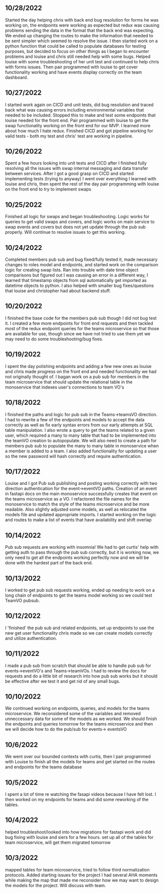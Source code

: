 ## 10/28/2022
Started the day helping chris with back end bug resolution for forms he was working on, the endpoints were working as expected but redux was causing problems sending the data in the format that the back end was expecting. We ended up changing the routes to make the information that needed to be sent simpler which seemed to resolve the issue. I then started work on a python function that could be called to populate databases for testing purposes, but decided to focus on other things as I began to encounter problems and louise and chris still needed help with some bugs. Helped louise with some troubleshooting of her unit test and continued to help chris with forms issues. Then pair programmed with louise to get cover functionality working and have events display correctly on the team dashboard. 

## 10/27/2022
I started work again on CICD and unit tests, did bug resolution and traced back what was causing errors including environmental variables that needed to be included. Stopped this to make and test some endpoints that louise needed for the front end. Pair programmed with louise to get the swap functionality working on the front end for our MVP. I learned more about how much I hate redux. Finished CICD and got pipeline working for valid tests - both my test and chris' test are working in pipeline.

## 10/26/2022
Spent a few hours looking into unit tests and CICD after I finished fully resolving all the issues with swap internal messaging and data transfer between services. After I got a good grasp on CICD and started implementing tests (trying to anyway) I went over everything I learned with louise and chris, then spent the rest of the day pair programming with louise on the front end to try to implement swaps

## 10/25/2022
Finished all logic for swaps and began troubleshooting. Logic works for queries to get valid swaps and covers, and logic works on main service to swap events and covers but does not yet update through the pub sub properly. Will continue to resolve issues to get this working.

## 10/24/2022
Completed members pub sub and bug fixed/fully tested it, made necessary changes to roles model and endpoints, and started work on the comparison logic for creating swap lists. Ran into trouble with date time object comparisons but figured out I was causing an error in a different way, I learned that timestamp objects from sql automatically get imported as datetime objects to python. I also helped with smaller bug fixes/questions that louise and christopher had about backend stuff.

## 10/20/2022
I finished the base code for the members pub sub though I did not bug test it. I created a few more endpoints for front end requests and then tackled most of the redux endpoint queries for the teams microservice so that those are available for use, though since we have not tried to use them yet we may need to do some troubleshooting/bug fixes.

## 10/19/2022
I spent the day polishing endpoints and adding a few new ones as louise and chris made progress on the front end and needed functionality we had not originally thought of. I bagan work on a pub sub for members in the team microservice that should update the relational table in the monoservice that indexes user's connections to team VO's

## 10/18/2022
I finished the paths and logic for pub sub in the Teams->teamsVO direction. I had to rewrite a few of the endpoints and models to accept the data correctly as well as fix early syntax errors from our early attempts at SQL table manipulation. I also wrote a query to get the teams related to a given user, which required a many to many table that had to be implemented into the teamVO creation to autopopulate. We will also need to create a path for members pub sub to populate the many to many table in monoservice when a member is added to a team. I also added functionality for updating a user so the new password will hash correctly and require authentication.

## 10/17/2022
Louise and I got Pub sub publishing and posting working correctly with two direction authentication for the event->eventVO paths. Creation of an event in fastapi docs on the main monoservice successfully creates that event on the teams microservice as a VO. I refactored the file names for the monoservice to match the style of the teams microservice and be more readable. Also slightly adjusted some models, as well as relocated the models file and updated appropriate imports. I started working on the logic and routes to make a list of events that have availability and shift overlap

## 10/14/2022
Pub sub requests are working with insomnia! We had to get curtis' help with getting auth to pass through the pub sub correctly, but it is working now, we only need to get all the endpoints working perfectly now and we will be done with the hardest part of the back end. 

## 10/13/2022
I worked to get pub sub requests working, ended up needing to work on a long chain of endpoints to get the teams model working so we could test TeamVO pubsub.

## 10/12/2022
I 'finished' the pub sub and related endpoints, set up endpoints to use the new get user functionality chris made so we can create models correctly and utilize authentication. 

## 10/11/2022
I made a pub sub from scratch that should be able to handle pub sub for events->eventVO's and Teams->teamVOs. I had to review the docs for requests and do a little bit of research into how pub sub works but it should be effective after we test it and get rid of any small bugs.

## 10/10/2022
We continued working on endpoints, queries, and models for the teams microservice. We reconsidered some of the variables and removed unneccessary data for some of the models as we worked. We should finish the endpoints and queries tomorrow for the teams microservice and then we will decide how to do the pub/sub for events-> eventsVO

## 10/6/2022
We went over our bounded contexts with curtis, then I pair programmed with Louise to finish all the models for teams and get started on the routes and endpoints for the teams database

## 10/5/2022
I spent a lot of time re watching the fasapi videos because I have felt lost. I then worked on my endpoints for teams and did some reworking of the tables.

## 10/4/2022
helped troubleshoot/looked into how migrations for fastapi work and did bug fixing with louise and siers for a few hours.
set up all of the tables for team microservice, will get them migrated tomorrow

## 10/3/2022
mapped tables for team microservice, tried to follow third normalization protocols.
Added starting issues for the project
I had several AHA moments while making the map that made me reconsider how we may want to design the models for the project. Will discuss with team.






























